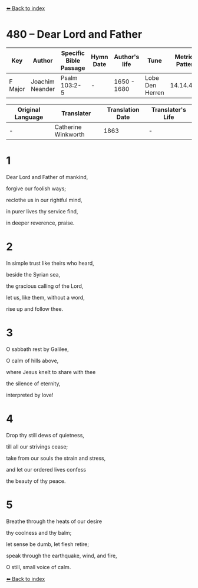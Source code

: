 [⬅️ Back to index](../README.md)

# 480 – Dear Lord and Father

Key | Author   | Specific Bible Passage     |Hymn Date |Author's life |Tune |Metrical Pattern   |Composer/Source                                                                                        
-- | --------- | ---------------------------|----------|--------------|-----|-------------------|-------------   
F Major  | Joachim Neander      | Psalm 103:2-5 | -  | 1650 - 1680 | Lobe Den Herren | 14.14.4.7.8 | Chorale Book for England, 1863 

Original Language | Translater | Translation Date   | Translater's Life     
----------------- | --------- | --------------------|-------------   
\-  | Catherine Winkworth      | 1863 | -  | 1827 - 1878 



# 1

Dear Lord and Father of mankind,

forgive our foolish ways;

reclothe us in our rightful mind,

in purer lives thy service find,

in deeper reverence, praise.



# 2

In simple trust like theirs who heard,

beside the Syrian sea,

the gracious calling of the Lord,

let us, like them, without a word,

rise up and follow thee.



# 3

O sabbath rest by Galilee,

O calm of hills above,

where Jesus knelt to share with thee

the silence of eternity,

interpreted by love!



# 4

Drop thy still dews of quietness,

till all our strivings cease;

take from our souls the strain and stress,

and let our ordered lives confess

the beauty of thy peace.



# 5

Breathe through the heats of our desire

thy coolness and thy balm;

let sense be dumb, let flesh retire;

speak through the earthquake, wind, and fire,

O still, small voice of calm.

[⬅️ Back to index](../README.md)
